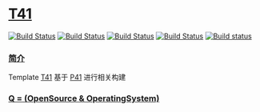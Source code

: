 ﻿# [T41](https://github.com/OS-Q/T41)

[![Build Status](https://github.com/OS-Q/T41/workflows/macos/badge.svg)](https://github.com/OS-Q/T41/actions/workflows/macos.yml)
[![Build Status](https://github.com/OS-Q/T41/workflows/ubuntu/badge.svg)](https://github.com/OS-Q/T41/actions/workflows/ubuntu.yml)
[![Build Status](https://github.com/OS-Q/T41/workflows/windows/badge.svg)](https://github.com/OS-Q/T41/actions/workflows/windows.yml)
[![Build Status](https://travis-ci.com/OS-Q/T41.svg?branch=master)](https://travis-ci.com/OS-Q/T41)
[![Build status](https://ci.appveyor.com/api/projects/status/5vgl0wa5p508c1mh?svg=true)](https://ci.appveyor.com/project/Qitas/t41)

### [简介](https://github.com/OS-Q/T41/wiki)

Template [T41](https://github.com/OS-Q/T41) 基于 [P41](https://github.com/OS-Q/P41) 进行相关构建

### [Q = (OpenSource & OperatingSystem) ](http://www.OS-Q.com)
